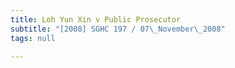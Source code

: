 ```yaml
---
title: Loh Yun Xin v Public Prosecutor
subtitle: "[2008] SGHC 197 / 07\_November\_2008"
tags: null

---
```


